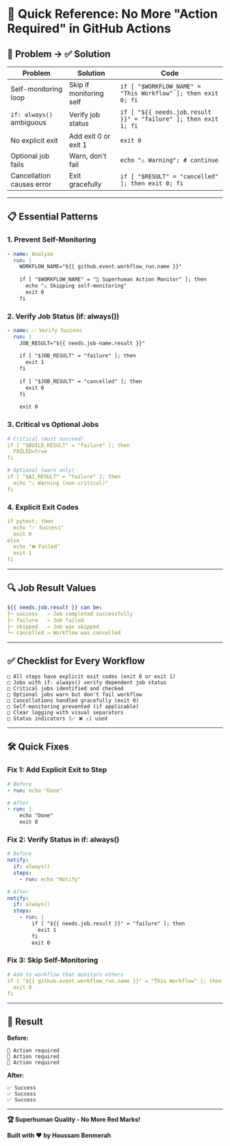 # 🎯 Quick Reference: No More "Action Required" in GitHub Actions

## 🚨 Problem → ✅ Solution

| Problem | Solution | Code |
|---------|----------|------|
| Self-monitoring loop | Skip if monitoring self | `if [ "$WORKFLOW_NAME" = "This Workflow" ]; then exit 0; fi` |
| `if: always()` ambiguous | Verify job status | `if [ "${{ needs.job.result }}" = "failure" ]; then exit 1; fi` |
| No explicit exit | Add exit 0 or exit 1 | `exit 0` |
| Optional job fails | Warn, don't fail | `echo "⚠️ Warning"; # continue` |
| Cancellation causes error | Exit gracefully | `if [ "$RESULT" = "cancelled" ]; then exit 0; fi` |

---

## 📋 Essential Patterns

### 1. Prevent Self-Monitoring

```yaml
- name: Analyze
  run: |
    WORKFLOW_NAME="${{ github.event.workflow_run.name }}"
    
    if [ "$WORKFLOW_NAME" = "🚀 Superhuman Action Monitor" ]; then
      echo "⚠️ Skipping self-monitoring"
      exit 0
    fi
```

### 2. Verify Job Status (if: always())

```yaml
- name: ✅ Verify Success
  run: |
    JOB_RESULT="${{ needs.job-name.result }}"
    
    if [ "$JOB_RESULT" = "failure" ]; then
      exit 1
    fi
    
    if [ "$JOB_RESULT" = "cancelled" ]; then
      exit 0
    fi
    
    exit 0
```

### 3. Critical vs Optional Jobs

```yaml
# Critical (must succeed)
if [ "$BUILD_RESULT" = "failure" ]; then
  FAILED=true
fi

# Optional (warn only)
if [ "$AI_RESULT" = "failure" ]; then
  echo "⚠️ Warning (non-critical)"
fi
```

### 4. Explicit Exit Codes

```yaml
if pytest; then
  echo "✅ Success"
  exit 0
else
  echo "❌ Failed"
  exit 1
fi
```

---

## 🔍 Job Result Values

```yaml
${{ needs.job.result }} can be:
├─ success   → Job completed successfully
├─ failure   → Job failed
├─ skipped   → Job was skipped
└─ cancelled → Workflow was cancelled
```

---

## ✅ Checklist for Every Workflow

```
□ All steps have explicit exit codes (exit 0 or exit 1)
□ Jobs with if: always() verify dependent job status
□ Critical jobs identified and checked
□ Optional jobs warn but don't fail workflow
□ Cancellations handled gracefully (exit 0)
□ Self-monitoring prevented (if applicable)
□ Clear logging with visual separators
□ Status indicators (✅ ❌ ⚠️) used
```

---

## 🛠️ Quick Fixes

### Fix 1: Add Explicit Exit to Step
```yaml
# Before
- run: echo "Done"

# After
- run: |
    echo "Done"
    exit 0
```

### Fix 2: Verify Status in if: always()
```yaml
# Before
notify:
  if: always()
  steps:
    - run: echo "Notify"

# After
notify:
  if: always()
  steps:
    - run: |
        if [ "${{ needs.job.result }}" = "failure" ]; then
          exit 1
        fi
        exit 0
```

### Fix 3: Skip Self-Monitoring
```yaml
# Add to workflow that monitors others
if [ "${{ github.event.workflow_run.name }}" = "This Workflow" ]; then
  exit 0
fi
```

---

## 🚀 Result

**Before:**
```
🔴 Action required
🔴 Action required
🔴 Action required
```

**After:**
```
✅ Success
✅ Success
✅ Success
```

---

**🏆 Superhuman Quality - No More Red Marks!**

**Built with ❤️ by Houssam Benmerah**
